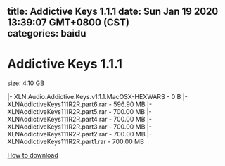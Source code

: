 
title: Addictive Keys 1.1.1
date: Sun Jan 19 2020 13:39:07 GMT+0800 (CST)    
categories: baidu
---

# Addictive Keys 1.1.1
size: 4.10 GB
 
 
|- XLN.Audio.Addictive.Keys.v1.1.1.MacOSX-HEXWARS - 0 B
|- XLNAddictiveKeys111R2R.part6.rar - 596.90 MB
|- XLNAddictiveKeys111R2R.part5.rar - 700.00 MB
|- XLNAddictiveKeys111R2R.part4.rar - 700.00 MB
|- XLNAddictiveKeys111R2R.part3.rar - 700.00 MB
|- XLNAddictiveKeys111R2R.part2.rar - 700.00 MB
|- XLNAddictiveKeys111R2R.part1.rar - 700.00 MB

[How to download](https://bpcam.bemobtrk.com/go/2ceec3aa-1ca2-46d6-b9ff-aaa5c184517c?jno=4409)